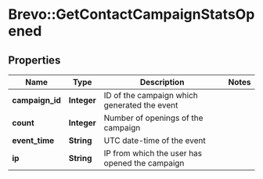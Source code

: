 # Brevo::GetContactCampaignStatsOpened

## Properties
Name | Type | Description | Notes
------------ | ------------- | ------------- | -------------
**campaign_id** | **Integer** | ID of the campaign which generated the event | 
**count** | **Integer** | Number of openings of the campaign | 
**event_time** | **String** | UTC date-time of the event | 
**ip** | **String** | IP from which the user has opened the campaign | 


